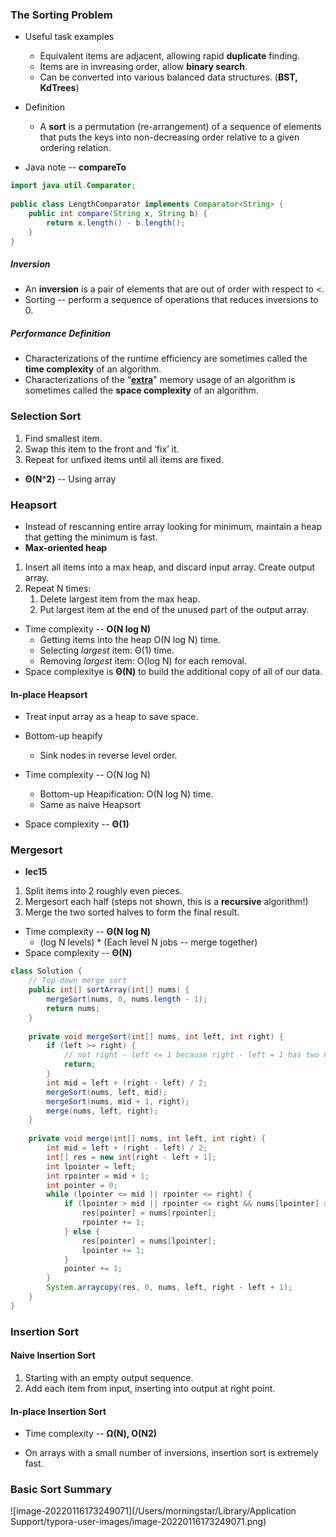 ### The Sorting Problem

* Useful task examples
  * Equivalent items are adjacent, allowing rapid **duplicate** finding.
  * Items are in invreasing order, allow **binary search**.
  * Can be converted into various balanced data structures. (**BST, KdTrees**)

* Definition
  * A **sort** is a permutation (re-arrangement) of a sequence of elements that puts the keys into non-decreasing order relative to a given ordering relation.

* Java note -- **compareTo**

```java
import java.util.Comparator;
 
public class LengthComparator implements Comparator<String> {
 	public int compare(String x, String b) {
      	return x.length() - b.length();
 	}
}
```

##### Inversion

* An **inversion** is a pair of elements that are out of order with respect to <.
* Sorting -- perform a sequence of operations that reduces inversions to 0.

##### Performance Definition

* Characterizations of the runtime efficiency are sometimes called the **time complexity** of an algorithm.
* Characterizations of the “**<u>extra</u>**" memory usage of an algorithm is sometimes called the **space complexity** of an algorithm.



### Selection Sort

1. Find smallest item.
2. Swap this item to the front and ‘fix’ it.
3. Repeat for unfixed items until all items are fixed.

* **Θ(N^2)** -- Using array



### Heapsort

* Instead of rescanning entire array looking for minimum, maintain a heap that getting the minimum is fast.
* **Max-oriented heap**

1. Insert all items into a max heap, and discard input array. Create output array.
2. Repeat N times:
   1. Delete largest item from the max heap.
   2. Put largest item at the end of the unused part of the output array.

* Time complexity -- **O(N log N)**
  * Getting items into the heap O(N log N) time.
  * Selecting *largest* item: Θ(1) time.
  * Removing *largest* item: O(log N) for each removal.
* Space complexitye is **Θ(N)** to build the additional copy of all of our data.

#### In-place Heapsort

* Treat input array as a heap to save space.

* Bottom-up heapify
  * Sink nodes in reverse level order.

* Time complexity -- O(N log N)
  * Bottom-up Heapification: O(N log N) time.
  * Same as naive Heapsort
* Space complexity -- **Θ(1)**



### Mergesort

* **lec15**

1. Split items into 2 roughly even pieces.
2. Mergesort each half (steps not shown, this is a **recursive** algorithm!)
3. Merge the two sorted halves to form the final result.

* Time complexity -- **Θ(N log N)**
  * (log N levels) * (Each level N jobs -- merge together) 
* Space complexity -- **Θ(N)**

```java
class Solution {
    // Top down merge sort
    public int[] sortArray(int[] nums) {
        mergeSort(nums, 0, nums.length - 1);
        return nums;
    }
    
    private void mergeSort(int[] nums, int left, int right) {
        if (left >= right) {
            // not right - left <= 1 because right - left = 1 has two numbers
            return;
        }
        int mid = left + (right - left) / 2;
        mergeSort(nums, left, mid);
        mergeSort(nums, mid + 1, right);
        merge(nums, left, right);
    }
    
    private void merge(int[] nums, int left, int right) {
        int mid = left + (right - left) / 2;
        int[] res = new int[right - left + 1];
        int lpointer = left;
        int rpointer = mid + 1;
        int pointer = 0;
        while (lpointer <= mid || rpointer <= right) {
            if (lpointer > mid || rpointer <= right && nums[lpointer] > nums[rpointer]) {
                res[pointer] = nums[rpointer];
                rpointer += 1;
            } else {
                res[pointer] = nums[lpointer];
                lpointer += 1; 
            }
            pointer += 1;
        }
        System.arraycopy(res, 0, nums, left, right - left + 1);
    }
}
```



### Insertion Sort

#### Naive Insertion Sort

1. Starting with an empty output sequence.
2. Add each item from input, inserting into output at right point.

#### In-place Insertion Sort

* Time complexity -- **Ω(N), O(N2)**

* On arrays with a small number of inversions, insertion sort is extremely fast.



### Basic Sort Summary

![image-20220116173249071](/Users/morningstar/Library/Application Support/typora-user-images/image-20220116173249071.png)